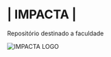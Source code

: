 # | **IMPACTA** |
 Repositório destinado a faculdade


![IMPACTA LOGO](https://raw.githubusercontent.com/dbgarcia/lmsimpacta/master/core/static/Impacta1.png)
